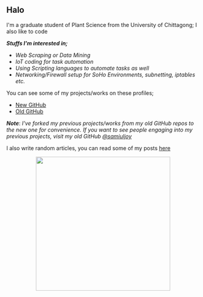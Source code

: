 ## Halo

I'm a graduate student of Plant Science from the University of Chittagong; I also like to code

***Stuffs I'm interested in;***

- _Web Scraping or Data Mining_
- _IoT coding for task automation_
- _Using Scripting languages to automate tasks as well_
- _Networking/Firewall setup for SoHo Environments, subnetting, iptables etc._

You can see some of my projects/works on these profiles;

- [New GitHub](https://github.com/samiulahmedjoy?tab=repositories)
- [Old GitHub](https://github.com/samiuljoy?tab=repositories)

___Note___: _I've forked my previous projects/works from my old GitHub repos to the new one for convenience. If you want to see people engaging into my previous projects, visit my old GitHub <a href="https://github.com/samiuljoy?tab=repositories">@samiuljoy</a>_

I also write random articles, you can read some of my posts [here](https://samiuljoy.github.io)

<p align="center">
    <img width="350" src="https://camo.githubusercontent.com/8330a57fe9917f17ba7fbd477119611e8f4b9f4e091351bb7743bbd6ba5a5f54/68747470733a2f2f6769746875622d726561646d652d73746174732e76657263656c2e6170702f6170692f746f702d6c616e67732f3f757365726e616d653d73616d69756c6a6f79266c616e67735f636f756e743d3230266c61796f75743d636f6d70616374" />
</p>

